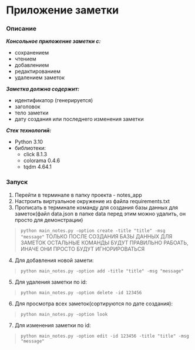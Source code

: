 # Приложение заметки

### Описание

***Консольное приложение заметки с:***
- сохранением               
- чтением                   
- добавлением               
- редактированием
- удалением заметок         

***Заметка должна содержит:***
- идентификатор (генерируется)
- заголовок
- тело заметки
- дату создания или последнего изменения заметки

***Стек технологий:***
- Python 3.10
- библиотеки:
    + click 8.1.3
    + colorama 0.4.6
    + tqdm 4.64.1

### Запуск
 
1. Перейти в терминале в папку проекта - notes_app
2. Настроить виртуальное окружение из файла requirements.txt
3. Прописать в терминале команду для создания базы данных для заметок(файл data.json в папке data перед этим можно удалить, он просто для демонстрации) 
> `python main_notes.py -option create -title "title" -msg "message"`
> ТОЛЬКО ПОСЛЕ СОЗДАНИЯ БАЗЫ ДАННЫХ ДЛЯ ЗАМЕТОК ОСТАЛЬНЫЕ КОМАНДЫ БУДУТ ПРАВИЛЬНО РАБОАТЬ, ИНАЧЕ ОНИ ПРОСТО БУДУТ ИГНОРИРОВАТЬСЯ
4. Для добавления новой замети:
> `python main_notes.py -option add -title "title" -msg "message"`
5. Для удаления заметки по id:
> `python main_notes.py -option delete -id 123456`
6. Для просмотра всех заметок(сортируются по дате создания):
> `python main_notes.py -option look`
7. Для изменения заметки по id:
> `python main_notes.py -option edit -id 123456 -title "title" -msg "message"`
